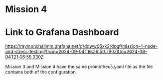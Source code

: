 # Mission 4
# Link to Grafana Dashboard

https://raymondhalimm.grafana.net/d/ddww06xk2rdogf/mission-4-node-and-stress-testing?from=2024-09-04T16:29:50.790Z&to=2024-09-04T21:06:59.330Z

Mission 3 and Mission 4 have the same prometheus.yaml file as the file contains both of the configuration.